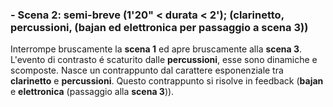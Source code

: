 ### - Scena 2: semi-breve (1'20" < durata < 2'); (clarinetto, percussioni, (bajan ed elettronica per passaggio a **scena 3**))

Interrompe bruscamente la **scena 1** ed apre bruscamente alla **scena 3**. L'evento di contrasto é scaturito dalle **percussioni**, esse sono dinamiche e scomposte. Nasce un contrappunto dal carattere esponenziale tra **clarinetto** e **percussioni**. Questo contrappunto si risolve in feedback (**bajan** e **elettronica** (passaggio alla **scena 3**)).
